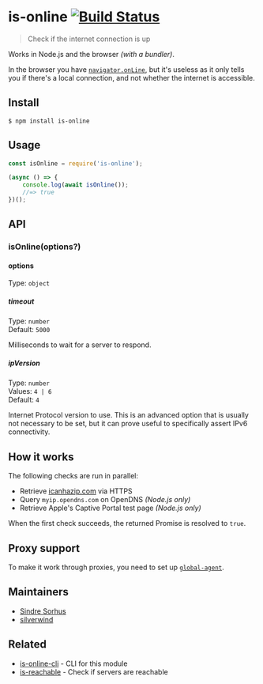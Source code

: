 # is-online [![Build Status](https://travis-ci.com/sindresorhus/is-online.svg?branch=master)](https://travis-ci.com/github/sindresorhus/is-online)

> Check if the internet connection is up

Works in Node.js and the browser *(with a bundler)*.

In the browser you have [`navigator.onLine`](https://developer.mozilla.org/en-US/docs/Web/API/NavigatorOnLine.onLine), but it's useless as it only tells you if there's a local connection, and not whether the internet is accessible.

## Install

```
$ npm install is-online
```

## Usage

```js
const isOnline = require('is-online');

(async () => {
	console.log(await isOnline());
	//=> true
})();
```

## API

### isOnline(options?)

#### options

Type: `object`

##### timeout

Type: `number`\
Default: `5000`

Milliseconds to wait for a server to respond.

##### ipVersion

Type: `number`\
Values: `4 | 6`\
Default: `4`

Internet Protocol version to use. This is an advanced option that is usually not necessary to be set, but it can prove useful to specifically assert IPv6 connectivity.

## How it works

The following checks are run in parallel:

- Retrieve [icanhazip.com](https://github.com/major/icanhaz) via HTTPS
- Query `myip.opendns.com` on OpenDNS *(Node.js only)*
- Retrieve Apple's Captive Portal test page *(Node.js only)*

When the first check succeeds, the returned Promise is resolved to `true`.

## Proxy support

To make it work through proxies, you need to set up [`global-agent`](https://github.com/gajus/global-agent).

## Maintainers

- [Sindre Sorhus](https://github.com/sindresorhus)
- [silverwind](https://github.com/silverwind)

## Related

- [is-online-cli](https://github.com/sindresorhus/is-online-cli) - CLI for this module
- [is-reachable](https://github.com/sindresorhus/is-reachable) - Check if servers are reachable
